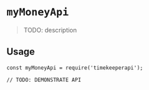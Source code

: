 # `myMoneyApi`

> TODO: description

## Usage

```
const myMoneyApi = require('timekeeperapi');

// TODO: DEMONSTRATE API
```

